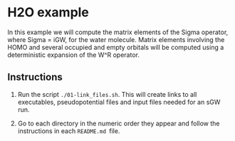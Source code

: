 # H2O example

In this example we will compute the matrix elements of the Sigma operator,
where Sigma = iGW, for the water molecule. Matrix elements involving the HOMO
and several occupied and empty orbitals will be computed using a deterministic
expansion of the W^R operator.

## Instructions

1. Run the script `./01-link_files.sh`. This will create links to all executables,
   pseudopotential files and input files needed for an sGW run.

2. Go to each directory in the numeric order they appear and follow the
   instructions in each `README.md `file.
